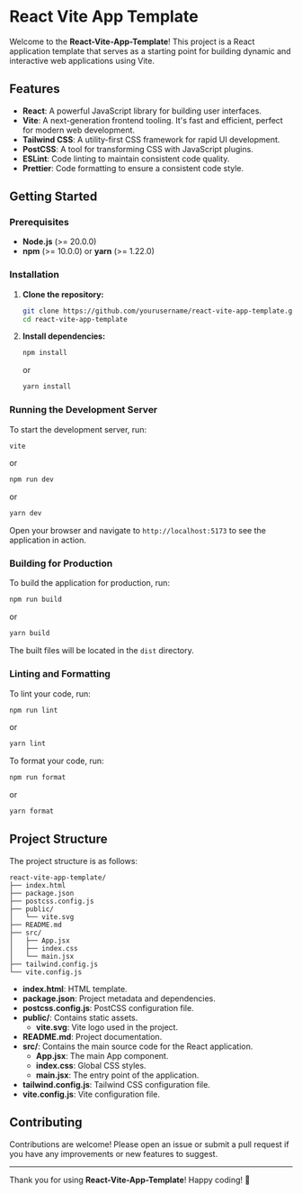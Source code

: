 # React Vite App Template

Welcome to the **React-Vite-App-Template**! This project is a React application template that serves as a starting point for
building dynamic and interactive web applications using Vite.

## Features

- **React**: A powerful JavaScript library for building user interfaces.
- **Vite**: A next-generation frontend tooling. It's fast and efficient, perfect for modern web development.
- **Tailwind CSS**: A utility-first CSS framework for rapid UI development.
- **PostCSS**: A tool for transforming CSS with JavaScript plugins.
- **ESLint**: Code linting to maintain consistent code quality.
- **Prettier**: Code formatting to ensure a consistent code style.

## Getting Started

### Prerequisites

- **Node.js** (>= 20.0.0)
- **npm** (>= 10.0.0) or **yarn** (>= 1.22.0)

### Installation

1. **Clone the repository:**

   ```bash
   git clone https://github.com/yourusername/react-vite-app-template.git
   cd react-vite-app-template
   ```

2. **Install dependencies:**

   ```bash
   npm install
   ```

   or

   ```bash
   yarn install
   ```

### Running the Development Server

To start the development server, run:


```bash
vite
```

or

```bash
npm run dev
```

or

```bash
yarn dev
```

Open your browser and navigate to `http://localhost:5173` to see the application in action.

### Building for Production

To build the application for production, run:

```bash
npm run build
```

or

```bash
yarn build
```

The built files will be located in the `dist` directory.

### Linting and Formatting

To lint your code, run:

```bash
npm run lint
```

or

```bash
yarn lint
```

To format your code, run:

```bash
npm run format
```

or

```bash
yarn format
```

## Project Structure

The project structure is as follows:

```
react-vite-app-template/
├── index.html
├── package.json
├── postcss.config.js
├── public/
│   └── vite.svg
├── README.md
├── src/
│   ├── App.jsx
│   ├── index.css
│   └── main.jsx
├── tailwind.config.js
└── vite.config.js
```

- **index.html**: HTML template.
- **package.json**: Project metadata and dependencies.
- **postcss.config.js**: PostCSS configuration file.
- **public/**: Contains static assets.
    - **vite.svg**: Vite logo used in the project.
- **README.md**: Project documentation.
- **src/**: Contains the main source code for the React application.
    - **App.jsx**: The main App component.
    - **index.css**: Global CSS styles.
    - **main.jsx**: The entry point of the application.
- **tailwind.config.js**: Tailwind CSS configuration file.
- **vite.config.js**: Vite configuration file.

## Contributing

Contributions are welcome! Please open an issue or submit a pull request if you have any improvements or new features to
suggest.

---

Thank you for using **React-Vite-App-Template**! Happy coding! 🚀
